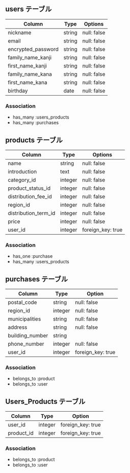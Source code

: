 ## users テーブル

| Column             | Type    | Options     |
| --------           | ------  | ----------- |
| nickname           | string  | null: false |
| email              | string  | null: false |
| encrypted_password | string  | null: false |
| family_name_kanji  | string  | null: false |
| first_name_kanji   | string  | null: false |
| family_name_kana   | string  | null: false |
| first_name_kana    | string  | null: false |
| birthday           | date    | null: false |

### Association

- has_many :users_products
- has_many :purchases

## products テーブル

| Column               | Type          | Options     |
| ------               | ------        | ----------- |
| name                 | string        | null: false |
| introduction         | text          | null: false |
| category_id          | integer       | null: false |
| product_status_id    | integer       | null: false |
| distribution_fee_id  | integer       | null: false |
| region_id            | integer       | null: false |
| distribution_term_id | integer       | null: false |
| price                | integer       | null: false |
| user_id              | integer       | foreign_key: true |

### Association

- has_one  :purchase
- has_many :users_products

## purchases テーブル

| Column          | Type    | Option            |
| ------          | ------- | -----------       |
| postal_code     | string  | null: false       |
| region_id       | integer | null: false       |
| municipalities  | string  | null: false       |
| address         | string  | null: false       |
| building_number | string  |                   |
| phone_number    | integer | null: false       |
| user_id         | integer | foreign_key: true |


### Association

- belongs_to :product
- belongs_to :user


## Users_Products テーブル
| Column          | Type    | Option            |
| ------          | ------- | -----------       |
| user_id         | integer | foreign_key: true |
| product_id      | integer | foreign_key: true |

### Association

- belongs_to :product
- belongs_to :user